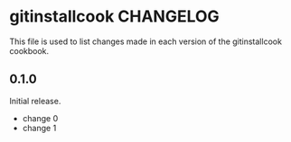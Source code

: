 # gitinstallcook CHANGELOG

This file is used to list changes made in each version of the gitinstallcook cookbook.

## 0.1.0

Initial release.

- change 0
- change 1
